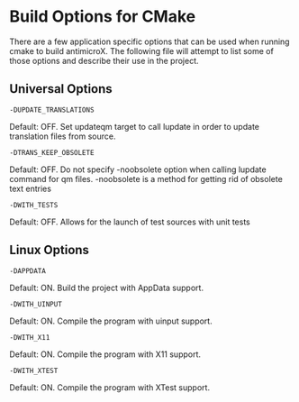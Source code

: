 # Build Options for CMake

There are a few application specific options that can be used when running
cmake to build antimicroX. The following file will attempt to list some of those
options and describe their use in the project.


## Universal Options

    -DUPDATE_TRANSLATIONS

Default: OFF. Set updateqm target to call lupdate in order to update 
translation files from source.

    -DTRANS_KEEP_OBSOLETE
    
Default: OFF. Do not specify -noobsolete option when calling lupdate 
command for qm files. -noobsolete is a method for getting rid of obsolete text entries

    -DWITH_TESTS
    
Default: OFF. Allows for the launch of test sources with unit tests



## Linux Options

    -DAPPDATA

Default: ON. Build the project with AppData support.

    -DWITH_UINPUT

Default: ON. Compile the program with uinput support.

    -DWITH_X11

Default: ON. Compile the program with X11 support.

    -DWITH_XTEST

Default: ON. Compile the program with XTest support.

